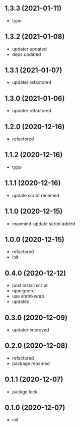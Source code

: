 ## 1.3.3 (2021-01-11)

-   typo

## 1.3.2 (2021-01-08)

-   updater updated
-   deps updated

## 1.3.1 (2021-01-07)

-   updater refactored

## 1.3.0 (2021-01-06)

-   updater refactored

## 1.2.0 (2020-12-16)

-   refactored

## 1.1.2 (2020-12-16)

-   typo

## 1.1.1 (2020-12-16)

-   update script renamed

## 1.1.0 (2020-12-15)

-   maxmind-update script added

## 1.0.0 (2020-12-15)

-   refactored
-   init

## 0.4.0 (2020-12-12)

-   post install script
-   npmignore
-   use shrinkwrap
-   updated

## 0.3.0 (2020-12-09)

-   updater improved

## 0.2.0 (2020-12-08)

-   refactored
-   package renamed

## 0.1.1 (2020-12-07)

-   packge lock

## 0.1.0 (2020-12-07)

-   init
